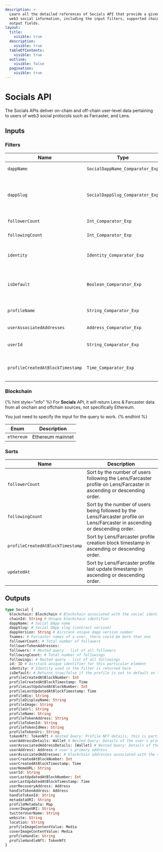 ```yaml
---
description: >-
  Learn all the detailed references of Socials API that provide a given user's
  web3 social information, including the input filters, supported chains, and
  output fields.
layout:
  title:
    visible: true
  description:
    visible: true
  tableOfContents:
    visible: true
  outline:
    visible: false
  pagination:
    visible: true
---
```


# Socials API

The Socials APIs deliver on-chain and off-chain user-level data pertaining to users of web3 social protocols such as Farcaster, and Lens.

## Inputs

### Filters

| Name                             | Type                            | Description                                                                                                    |
| -------------------------------- | ------------------------------- | -------------------------------------------------------------------------------------------------------------- |
| `dappName`                       | `SocialDappName_Comparator_Exp` | Social DApp name – lens, farcaster                                                                             |
| `dappSlug`                       | `SocialDappSlug_Comparator_Exp` | Social DApp slug (contract version) – lens\_polygon, lens\_v2\_polygon, farcaster\_optimism, farcaster\_goerli |
| `followerCount`                  | `Int_Comparator_Exp`            | Total number of followers                                                                                      |
| `followingCount`                 | `Int_Comparator_Exp`            | Total number of followings                                                                                     |
| `identity`                       | `Identity_Comparator_Exp`       | Identity: blockchain address, domain name, social identity                                                     |
| `isDefault`                      | `Boolean_Comparator_Exp`        | True/false if the profile is set to default on the corresponding dApp                                          |
| `profileName`                    | `String_Comparator_Exp`         | Profile name on the social app (prefix not required)                                                           |
| `userAssociatedAddresses`        | `Address_Comparator_Exp`        | Any associated Wallet address                                                                                  |
| `userId`                         | `String_Comparator_Exp`         | user ID on the social app (prefix not required)                                                                |
| `profileCreatedAtBlockTimestamp` | `Time_Comparator_Exp`           | block timestamp when Lens/Farcaster profile was created                                                        |

### Blockchain

{% hint style="info" %}
For **Socials** API, it will return Lens & Farcaster data from all onchain and offchain sources, not specifically Ethereum.

You just need to specify the input for the query to work.
{% endhint %}

| Enum       | Description      |
| ---------- | ---------------- |
| `ethereum` | Ethereum mainnet |

### Sorts

| Name                             | Description                                                                                                                  |
| -------------------------------- | ---------------------------------------------------------------------------------------------------------------------------- |
| `followerCount`                  | Sort by the number of users following the Lens/Farcaster profile on Lens/Farcaster in ascending or descending order.         |
| `followingCount`                 | Sort by the number of users being followed by the Lens/Farcaster profile on Lens/Farcaster in ascending or descending order. |
| `profileCreatedAtBlockTimestamp` | Sort by Lens/Farcaster profile creation block timestamp in ascending or descending order.                                    |
| `updatedAt`                      | Sort by Lens/Farcaster profile last update timestamp in ascending or descending order.                                       |

## Outputs

```graphql
type Social {
  blockchain: Blockchain # Blockchain associated with the social identity
  chainId: String # Unique blockchain identifier
  dappName: # Social DApp name
  dappSlug: # Social DApp slug (contract version)
  dappVersion: String # Airstack unique dapp version number
  fnames: # Farcaster names of a user, there could be more than one
  followerCount: # Total number of followers
  followerTokenAddresses:
  followers: # Nested query - list of all followers
  followingCount: # Total number of followings
  followings: # Nested query - list of all followings
  id: ID # Airstack unique identifier for this particular element
  identity: # Identity used in the filter is returned here
  isDefault: # Returns true/false if the profile is set to default on the corresponding dApp
  profileCreatedAtBlockNumber: Int
  profileCreatedAtBlockTimestamp: Time
  profileLastUpdatedAtBlockNumber: Int
  profileLastUpdatedAtBlockTimestamp: Time
  profileBio: String
  profileDisplayName: String
  profileImage: String
  profileUrl: String
  profileName: String
  profileTokenAddress: String
  profileTokenId: String
  profileTokenIdHex: String
  profileTokenUri: String
  tokenNft: TokenNft # Nested Query: Profile NFT details, this is particularly for Lens Profile NFT, Farcaster will return `null`
  userAddressDetails: Wallet # Nested Query: Details of the user's primary address – domains, socials, XMTP, token balances
  userAssociatedAddressDetails: [Wallet] # Nested Query: Details of the user's associated addresses to the social profile – domains, socials, XMTP, token balances
  userAddress: Address # user's primary address
  userAssociatedAddresses: # blockchain addresses associated with the social profile
  userCreatedAtBlockNumber: Int
  userCreatedAtBlockTimestamp: Time
  userHomeURL: String
  userId: String
  userLastUpdatedAtBlockNumber: Int
  userLastUpdatedAtBlockTimestamp: Time
  userRecoveryAddress: Address
  handleTokenAddress: Address
  handleTokenId: String
  metadataURI: String
  profileMetadata: Map
  coverImageURI: String
  twitterUserName: String
  website: String
  location: String
  profileImageContentValue: Media
  coverImageContentValue: Media
  profileHandle: String
  profileHandleNft: TokenNft
}
```
